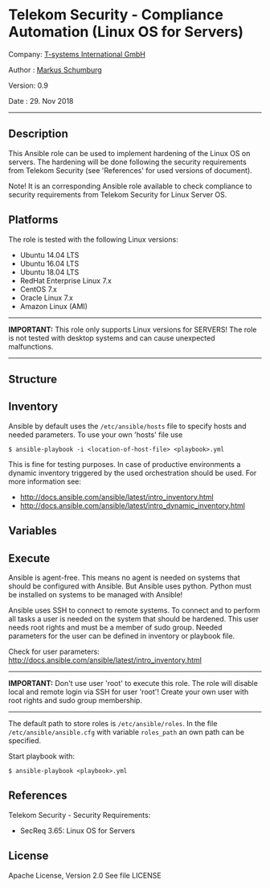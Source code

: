 # Telekom Security - Compliance Automation (Linux OS for Servers)

Company: [T-systems International GmbH](https://www.t-systems.com)

Author : [Markus Schumburg](mailto://security.automation@telekom.de)

Version: 0.9

Date   : 29. Nov 2018

-------------------------------------------------------------------------------

## Description

This Ansible role can be used to implement hardening of the Linux OS on
servers. The hardening will be done following the security requirements
from Telekom Security (see 'References' for used versions of document).

Note! It is an corresponding Ansible role available to check compliance
      to security requirements from Telekom Security for Linux Server OS.


## Platforms

The role is tested with the following Linux versions:

  * Ubuntu 14.04 LTS
  * Ubuntu 16.04 LTS
  * Ubuntu 18.04 LTS
  * RedHat Enterprise Linux 7.x
  * CentOS 7.x
  * Oracle Linux 7.x
  * Amazon Linux (AMI)

-------------------------------------------------------------------------------

**IMPORTANT:** This role only supports Linux versions for SERVERS! The role
is not tested with desktop systems and can cause unexpected malfunctions.

-------------------------------------------------------------------------------

## Structure


## Inventory

Ansible by default uses the `/etc/ansible/hosts` file to specify hosts and
needed parameters. To use your own 'hosts' file use

```
$ ansible-playbook -i <location-of-host-file> <playbook>.yml
```

This is fine for testing purposes. In case of productive environments a dynamic
inventory triggered by the used orchestration should be used. For more
information see:


* http://docs.ansible.com/ansible/latest/intro_inventory.html
* http://docs.ansible.com/ansible/latest/intro_dynamic_inventory.html


## Variables


## Execute

Ansible is agent-free. This means no agent is needed on systems that should be
configured with Ansible. But Ansible uses python. Python must be installed on
systems to be managed with Ansible!

Ansible uses SSH to connect to remote systems. To connect and to perform all
tasks a user is needed on the system that should be hardened. This user needs
root rights and must be a member of sudo group. Needed parameters for the user
can be defined in inventory or playbook file.

Check for user parameters:
http://docs.ansible.com/ansible/latest/intro_inventory.html

------------------------------------------------------------------------------

**IMPORTANT:** Don't use user 'root' to execute this role. The role will disable
local and remote login via SSH for user 'root'! Create your own user with root
rights and sudo group membership.

-------------------------------------------------------------------------------

The default path to store roles is `/etc/ansible/roles`. In the file
`/etc/ansible/ansible.cfg` with variable `roles_path` an own path can be
specified.

Start playbook with:

```
$ ansible-playbook <playbook>.yml
```


## References

Telekom Security - Security Requirements:
* SecReq 3.65: Linux OS for Servers

## License

Apache License, Version 2.0
See file LICENSE
